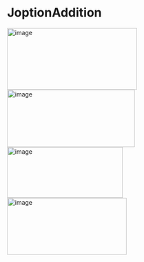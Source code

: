 ﻿# JoptionAddition
<img width="301" height="143" alt="image" src="https://github.com/user-attachments/assets/cc4a9435-c226-4cf2-a13b-4b385df0e2ec" />
<img width="296" height="133" alt="image" src="https://github.com/user-attachments/assets/88444875-8e5e-4c39-a3cb-3db42a8ec077" />
<img width="268" height="118" alt="image" src="https://github.com/user-attachments/assets/7b34982e-3da1-4853-b569-e39500567a94" />
<img width="277" height="132" alt="image" src="https://github.com/user-attachments/assets/a8c916d9-827c-4fe8-ae61-87af25ebe512" />


